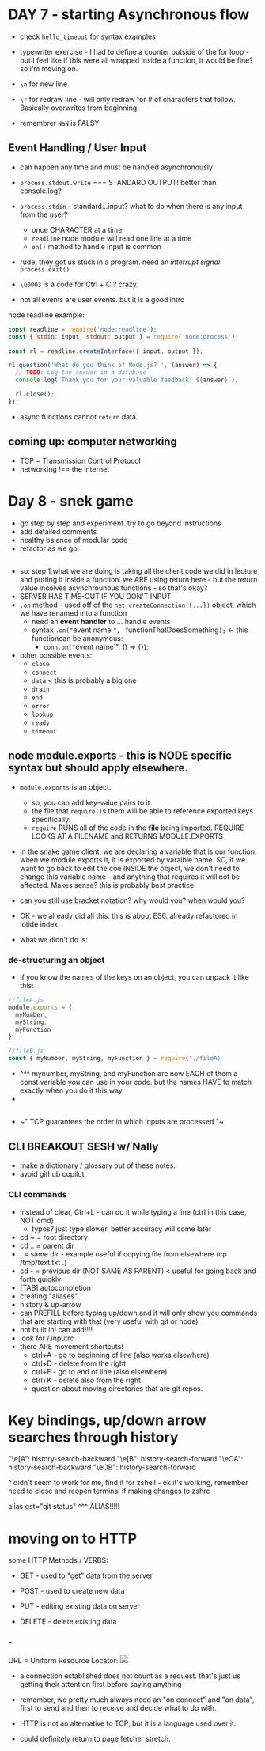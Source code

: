 # DAY 7 - starting Asynchronous flow
- check `hello_timeout` for syntax examples

- typewriter exercise - I had to define a counter outside of the for loop - but I feel like if this were all wrapped inside a function, it would be fine? so i'm moving on.
- `\n` for new line
- `\r` for redraw line - will only redraw for # of characters that follow. Basically overwrites from beginning
- remembrer `NaN` is FALSY

## Event Handling / User Input
- can happen any time and must be handled asynchronously

- `process.stdout.write` === STANDARD OUTPUT! better than console.log?
- `process.stdin` - standard...input? what to do when there is any input from the user?
  - once CHARACTER at a time
  - `readline`  node module will read one line at a time
  - `on()` method to handle input is common
- rude, they got us stuck in a program. need an _interrupt signal_: `process.exit()`
- ``\u0003`` is a code for Ctrl + C ? crazy.
- not all events are user events. but it is a good intro

node readline example:
``` javascript
const readline = require('node:readline');
const { stdin: input, stdout: output } = require('node:process');

const rl = readline.createInterface({ input, output });

rl.question('What do you think of Node.js? ', (answer) => {
  // TODO: Log the answer in a database
  console.log(`Thank you for your valuable feedback: ${answer}`);

  rl.close();
});
```
- async functions cannot `return` data.

## coming up: computer networking
- TCP = Transmission Control Protocol
- networking !== the internet

# Day 8 - snek game
- go step by step and experiment. try to go beyond instructions
- add detailed comments
- healthy balance of modular code
- refactor as we go.

##
- so: step 1,what we are doing is taking all the client code we did in lecture and putting it inside a function. we ARE using return here - but the return value incolves asynchrounous functions - so that's okay?
- SERVER HAS TIME-OUT IF YOU DON'T INPUT
- `.on` method - used off of the `net.createConnection({...})` object, which we have renamed into a function
  - need an __event handler__ to ... handle events
  - syntax `.on("`event name `", ` functionThatDoesSomething`);` <- this functioncan be anonymous:
    - `conn.on("`event name`", () => {});
- other possible events:
  - `close`
  - `connect`
  - `data` < this is probably a big one
  - `drain`
  - `end`
  - `error`
  - `lookup`
  - `ready`
  - `timeout`

## node module.exports - this is NODE specific syntax but should apply elsewhere.
- `module.exports` is an object.
  - so, you can add key-value pairs to it.
  - the file that `require()`s them will be able to reference exported keys specifically.
  - `require` RUNS all of the code in the **file** being imported. REQUIRE LOOKS AT A FILENAME and RETURNS MODULE.EXPORTS

- in the snake game client, we are declaring a variable that is our function. when we module.exports it, it is exported by varaible name. SO, if we want to go back to edit the coe INSIDE the object, we don't need to change this variable name - and anything that requires it will not be affected. Makes sense? this is probably best practice.

- can you still use bracket notation? why would you? when would you?
- OK - we already did all this. this is about ES6. already refactored in lotide index.
- what we didn't do is:
### de-structuring an object
- if you know the names of the keys on an object, you can unpack it like this:
``` javascript
//fileA.js
module.exports = {
  myNumber,
  myString,
  myFunction
}

//fileB.js
const { myNumber, myString, myFunction } = require("./fileA)
```
- ^^^ mynumber, myString, and myFunction are now EACH of them a const variable you can use in your code. but the names HAVE to match exactly when you do it this way.
- 


##
- ~" TCP guarantees the order in which inputs are processed "~


## CLI BREAKOUT SESH w/ Nally

- make a dictionary / glossary out of these notes.
- avoid github copilot
### CLI commands
- instead of clear, Ctrl+L - can do it while typing a line (ctrl in this case, NOT cmd)
  - typos? just type slower. better accuracy will come later
- cd ~ = root directory
- cd .. = parent dir
- . = same dir - example useful if copying file from elsewhere (cp /tmp/text.txt .)
- cd - = previous dir (NOT SAME AS PARENT) < useful for going back and forth quickly
- [TAB] autocompletion
- creating "aliases"
- history & up-arrow
- can PREFILL  before typing up/down and it will only show you commands that are starting with that (very useful with git or node)
 - not built in! can add!!!!
 - look for /.inputrc
- there ARE movement shortcuts!
   - ctrl+A - go to beginning of line (also works elsewhere)
   - ctrl+D - delete from the right
   - ctrl+E - go to end of line (also elsewhere)
   - ctrl+K - delete also from the right
   - question about moving directories that are git repos.


# Key bindings, up/down arrow searches through history
"\e[A": history-search-backward
"\e[B": history-search-forward
"\eOA": history-search-backward
"\eOB": history-search-forward

^ didn't seem to work for me, find it for zshell - ok it's working, remember need to close and reopen terminal if making changes to zshrc

alias gst="git status"
^^^ ALIAS!!!!!

# moving on to HTTP
some HTTP Methods / VERBS:
- GET - used to "get" data from the server

- POST - used to create new data
- PUT - editing existing data on server
- DELETE - delete existing data

### -

URL = Uniform Resource Locator:
![](https://developer.mozilla.org/en-US/docs/Learn/Common_questions/What_is_a_URL/mdn-url-all.png)
- a connection established does not count as a request. that's just us getting their attention first before saying anything
- remember, we pretty much always need an "on connect" and "on data", first to send and then to receive and decide what to do with.
- HTTP is not an alternative to TCP, but it is a language used over it.

- could definitely return to page fetcher stretch.